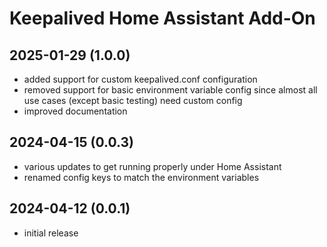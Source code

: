 # Keepalived Home Assistant Add-On

## 2025-01-29 (1.0.0)

* added support for custom keepalived.conf configuration
* removed support for basic environment variable config since almost all use cases (except basic testing) need custom config
* improved documentation

## 2024-04-15 (0.0.3)

* various updates to get running properly under Home Assistant
* renamed config keys to match the environment variables

## 2024-04-12 (0.0.1)

* initial release
